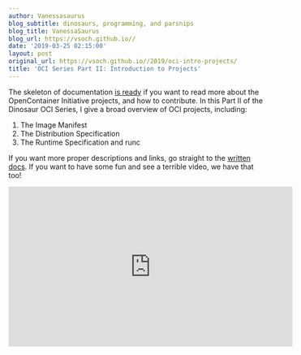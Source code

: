```yaml
---
author: Vanessasaurus
blog_subtitle: dinosaurs, programming, and parsnips
blog_title: VanessaSaurus
blog_url: https://vsoch.github.io//
date: '2019-03-25 02:15:00'
layout: post
original_url: https://vsoch.github.io//2019/oci-intro-projects/
title: 'OCI Series Part II: Introduction to Projects'
---
```


<p>The skeleton of documentation <a href="https://opencontainers.github.io/org/" target="_blank">is ready</a>
if you want to read more about the OpenContainer Initiative projects, and how to contribute.
In this Part II of the Dinosaur OCI Series, I give a broad overview of OCI projects, including:</p>

<ol class="custom-counter">
    <li>The Image Manifest</li>
    <li>The Distribution Specification</li>
    <li>The Runtime Specification and runc</li>
</ol>

<p>If you want more proper descriptions and links, go straight to the
<a href="https://opencontainers.github.io/org/" target="_blank">written docs</a>.
If you want to have some fun and see a terrible video, we have that too!</p>

<iframe width="560" height="315" src="https://www.youtube.com/embed/r8ltmwWVuQs" frameborder="0" allow="accelerometer; autoplay; encrypted-media; gyroscope; picture-in-picture" allowfullscreen=""></iframe>
